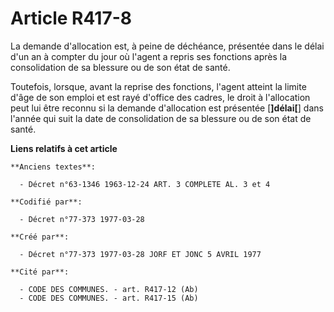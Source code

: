 # Article R417-8

La demande d'allocation est, à peine de déchéance, présentée dans le délai d'un an à compter du jour où l'agent a repris ses
fonctions après la consolidation de sa blessure ou de son état de santé.

Toutefois, lorsque, avant la reprise des fonctions, l'agent atteint la limite d'âge de son emploi et est rayé d'office des
cadres, le droit à l'allocation peut lui être reconnu si la demande d'allocation est présentée [**]délai[**] dans l'année qui
suit la date de consolidation de sa blessure ou de son état de santé.

**Liens relatifs à cet article**

	**Anciens textes**:

	  - Décret n°63-1346 1963-12-24 ART. 3 COMPLETE AL. 3 et 4

	**Codifié par**:

	  - Décret n°77-373 1977-03-28

	**Créé par**:

	  - Décret n°77-373 1977-03-28 JORF ET JONC 5 AVRIL 1977

	**Cité par**:

	  - CODE DES COMMUNES. - art. R417-12 (Ab)
	  - CODE DES COMMUNES. - art. R417-15 (Ab)
